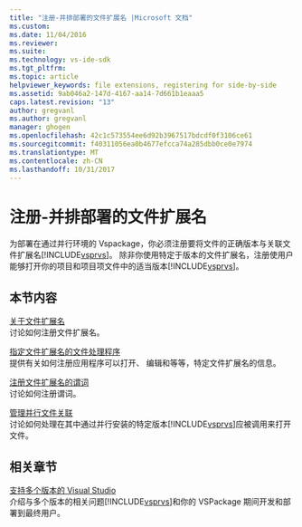 ```yaml
---
title: "注册-并排部署的文件扩展名 |Microsoft 文档"
ms.custom: 
ms.date: 11/04/2016
ms.reviewer: 
ms.suite: 
ms.technology: vs-ide-sdk
ms.tgt_pltfrm: 
ms.topic: article
helpviewer_keywords: file extensions, registering for side-by-side
ms.assetid: 9ab046a2-147d-4167-aa14-7d661b1eaaa5
caps.latest.revision: "13"
author: gregvanl
ms.author: gregvanl
manager: ghogen
ms.openlocfilehash: 42c1c573554ee6d92b3967517bdcdf0f3106ce61
ms.sourcegitcommit: f40311056ea0b4677efcca74a285dbb0ce0e7974
ms.translationtype: MT
ms.contentlocale: zh-CN
ms.lasthandoff: 10/31/2017
---
```

# <a name="registering-file-name-extensions-for-side-by-side-deployments"></a>注册-并排部署的文件扩展名
为部署在通过并行环境的 Vspackage，你必须注册要将文件的正确版本与关联文件扩展名[!INCLUDE[vsprvs](../code-quality/includes/vsprvs_md.md)]。 除非你使用特定于版本的文件扩展名，注册使用户能够打开你的项目和项目项文件中的适当版本[!INCLUDE[vsprvs](../code-quality/includes/vsprvs_md.md)]。  
  
## <a name="in-this-section"></a>本节内容  
 [关于文件扩展名](../extensibility/about-file-name-extensions.md)  
 讨论如何注册文件扩展名。  
  
 [指定文件扩展名的文件处理程序](../extensibility/specifying-file-handlers-for-file-name-extensions.md)  
 提供有关如何注册应用程序可以打开、 编辑和等等，特定文件扩展名的信息。  
  
 [注册文件扩展名的谓词](../extensibility/registering-verbs-for-file-name-extensions.md)  
 讨论如何注册谓词。  
  
 [管理并行文件关联](../extensibility/managing-side-by-side-file-associations.md)  
 讨论如何处理在其中通过并行安装的特定版本[!INCLUDE[vsprvs](../code-quality/includes/vsprvs_md.md)]应被调用来打开文件。  
  
## <a name="related-sections"></a>相关章节  
 [支持多个版本的 Visual Studio](../extensibility/supporting-multiple-versions-of-visual-studio.md)  
 介绍与多个版本的相关问题[!INCLUDE[vsprvs](../code-quality/includes/vsprvs_md.md)]和你的 VSPackage 期间开发和部署到最终用户。